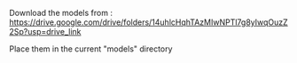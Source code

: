Download the models from : https://drive.google.com/drive/folders/14uhlcHqhTAzMIwNPTl7g8yIwqOuzZ2Sp?usp=drive_link

Place them in the current "models" directory
